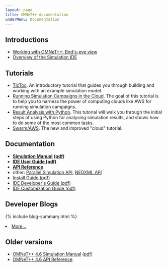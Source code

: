 ```yaml
---
layout: page
title: OMNeT++ documentation
underMenu: Documentation
---
```


## Introductions

* [Working with OMNeT++: Bird's-eye view](simulation-with-omnet)
* [Overview of the Simulation IDE](ide-overview)

## Tutorials

* [TicToc](https://docs.omnetpp.org/tutorials/tictoc/). An introductory tutorial that guides you through building and working with an example simulation model.
* [Running Simulation Campaigns in the Cloud](https://docs.omnetpp.org/tutorials/cloud/). The goal of this tutorial is to help you to harness the power of computing clouds like AWS for running simulation campaigns.
* [Result Analysis with Python](https://docs.omnetpp.org/tutorials/pandas/). This tutorial will walk you through the initial steps of using Python for analysing simulation results, and shows how to do some of the most common tasks.
* [Swarm/AWS](https://docs.omnetpp.org/tutorials/swarm/). The new and improved "cloud" tutorial.

## Documentation

* [**Simulation Manual**](/doc/omnetpp/manual) **([pdf](/doc/omnetpp/SimulationManual.pdf))**
* [**IDE User Guide (pdf)**](/doc/omnetpp/UserGuide.pdf)
* [**API Reference**](/doc/omnetpp/api/index.html)
* other: [Parallel Simulation API](/doc/omnetpp/parsim-api/index.html), [NEDXML API](/doc/omnetpp/nedxml-api/index.html)
* [Install Guide (pdf)](/doc/omnetpp/InstallGuide.pdf)
* [IDE Developer's Guide (pdf)](/doc/omnetpp/IDE-DevelopersGuide.pdf)
* [IDE Customization Guide (pdf)](/doc/omnetpp/IDE-CustomizationGuide.pdf)

## Developer Blogs

{% include blog-summary.html %}
<li><a class="post-link" href="/blog">More...</a></li>

## Older versions

* [OMNeT++ 4.6 Simulation Manual](/doc/omnetpp4/manual/usman.html) ([pdf](/doc/omnetpp4/Manual.pdf))
* [OMNeT++ 4.6 API Reference](/doc/omnetpp4/api/index.html)
